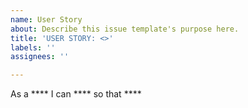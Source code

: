 ```yaml
---
name: User Story
about: Describe this issue template's purpose here.
title: 'USER STORY: <>'
labels: ''
assignees: ''

---
```


As a **** I can **** so that ****

